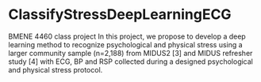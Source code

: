# ClassifyStressDeepLearningECG
BMENE 4460 class project
In this project, we propose to develop a deep learning method to recognize psychological and physical stress using a larger community sample (n=2,188) from MIDUS2 [3] and MIDUS refresher study  [4] with ECG, BP and RSP collected during a designed psychological and physical stress protocol.
